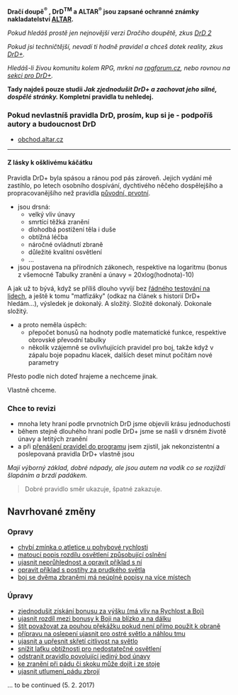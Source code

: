 **Dračí doupě<sup>®</sup> , DrD<sup>TM</sup> a ALTAR<sup>®</sup> jsou zapsané ochranné známky nakladatelství [ALTAR](http://altar.cz/).**

*Pokud hledáš prostě jen nejnovější verzi Dračího doupětě, zkus [DrD 2](http://www.drd2.cz/)*

*Pokud jsi techničtější, nevadí ti hodně pravidel a chceš dotek reality, zkus [DrD+](http://www.altar.cz/drdplus/).*

*Hledáš-li živou komunitu kolem RPG, mrkni na [rpgforum.cz](http://rpgforum.cz/forum/viewforum.php?f=238), nebo rovnou na [sekci pro DrD+](rpgforum.cz).*

**Tady najdeš pouze studii *Jak zjednodušit DrD+ a zachovat jeho silné, dospělé stránky.* Kompletní pravidla tu nehledej.**

### Pokud nevlastníš pravidla DrD, prosím, kup si je - podpoříš autory a budoucnost DrD
 - [obchod.altar.cz](http://obchod.altar.cz/)
 
---

#### Z lásky k ošklivému káčátku

Pravidla DrD+ byla spásou a ránou pod pás zároveň. Jejich vydání mě zastihlo, po letech osobního dospívání, dychtivého něčeho dospělejšího a propracovanějšího než pravidla [původní, prvotní](http://www.altar.cz/drd/).

 - jsou drsná:
    - velký vliv únavy
    - smrtící těžká zranění
    - dlohodbá postižení těla i duše
    - obtížná léčba
    - náročné ovládnutí zbraně
    - důležité kvalitní osvětlení
    - ...
 - jsou postavena na přírodních zákonech, respektive na logaritmu (bonus z všemocné Tabulky zranění a únavy = 20xlog(hodnota)-10)

A jak už to bývá, když se příliš dlouho vyvíjí bez [řádného testování na lidech](http://soch.cz/blog/management/lean/lean-metody-ve-vyvoji-softwaru/), a ještě k tomu "matfizáky" (odkaz na článek s historií DrD+ hledám...), výsledek je dokonalý. A složitý. Složitě dokonalý. Dokonale složitý.

 - a proto neměla úspěch:
    - přepočet bonusů na hodnoty podle matematické funkce, respektive obrovské převodní tabulky
    - několik vzájemně se ovlivňujících pravidel pro boj, takže když v zápalu boje popadnu klacek, dalších deset minut počítám nové parametry

Přesto podle nich doteď hrajeme a nechceme jinak.

Vlastně chceme.

### Chce to revizi

- mnoha lety hraní podle prvnotních DrD jsme objevili krásu jednoduchosti
- během stejně dlouhého hraní podle DrD+ jsme se našli v drsném životě únavy a letitých zranění
- a při [přenášení pravidel do programu](https://packagist.org/search/?q=drd) jsem zjistil, jak nekonzistentní a poslepovaná pravidla DrD+ vlastně jsou

*Mají výborný základ, dobré nápady, ale jsou autem na vodík co se rozjíždí šlapáním a brzdí padákem.*

> Dobré pravidlo směr ukazuje, špatné zakazuje.

## Navrhované změny

### Opravy

- [chybí zmínka o atletice u pohybové rychlosti](./chybí_zmínka_o_atletice_u_pohybové_rychlosti.md)
- [matoucí popis rozdílu osvětlení způsobující oslnění](./opravy/matoucí_popis_rozdílu_osvětlení_způsobující_oslnění.md)
- [ujasnit neprůhlednost a opravit příklad s ní](./opravy/příklad_s_neprůhledností_má_chybu.md)
- [opravit příklad s postihy za prudkého světla](./opravy/příklad_s_prudkým_světlem_podle_rozšiřujících_pravidel_má_chybu.md)
- [boj se dvěma zbraněmi má neúplné popisy na více místech](./opravy/boj_se_dvěma_zbraněmi_by_mel_mít_popis_na_jednom_místě.md)

### Úpravy

- [zjednodušit získání bonusu za výšku (má vliv na Rychlost a Boj)](úpravy/velikost_vs_výška.md)
- [ujasnit rozdíl mezi bonusy k Boji na blízko a na dálku](úpravy/číslo_boj_při_boji_na_blízko_a_na_dálku.md)
- [štít považovat za pouhou překážku pokud není přímo použit k obraně](úpravy/příliš_mocné_pasivní_krytí_štítem.md)
- [přípravu na oslepení ujasnit pro ostré světlo a náhlou tmu](úpravy/popis_přípravy_na_oslepení_vyvolává_otázky.md)
- [ujasnit a upřesnit skřetí citlivost na světlo](úpravy/skřetí_citlivost_na_světlo_je_matoucí.md)
- [snížit laťku obtížnosti pro nedostatečné osvětlení](úpravy/příliš_počítání_pro_světlo_a_tmu.md)
- [odstranit pravidlo povolující jediný bod únavy](úpravy/nulová_mřížka_únavy_by_měla_znamenat_smrt.md)
- [ke zranění při pádu či skoku může dojít i ze stoje](./opravy/zranění_při_pádu_či_skoku_může_být_i_ze_stoje.md)
- [ujasnit utlumení_pádu zbrojí](./opravy/snížení_zranění_z_pádu_zbrojí_by_mělo_být_v_tabulce.md)

... to be continued (5. 2. 2017)
